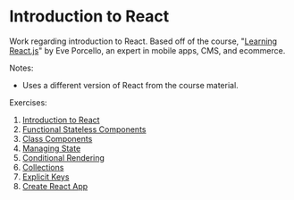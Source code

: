 # Introduction to React #

Work regarding introduction to React. Based off of the course, "[Learning React.js](https://www.linkedin.com/learning/learning-react-js-4)" by Eve Porcello, an expert in mobile apps, CMS, and ecommerce.

Notes:

- Uses a different version of React from the course material.

Exercises:

1. [Introduction to React](a_intro-to-react)
2. [Functional Stateless Components](b_components)
3. [Class Components](c_class-components)
4. [Managing State](d_stateful-components)
5. [Conditional Rendering](e_conditionals)
6. [Collections](f_collections)
7. [Explicit Keys](g_keyed-lists)
8. [Create React App](h_create-react-app)
